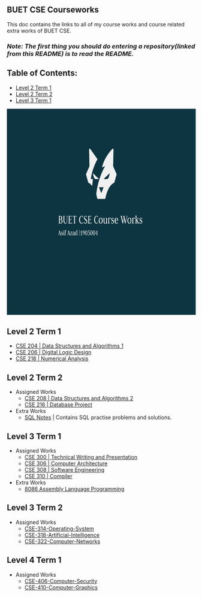 ## BUET CSE Courseworks
This doc contains the links to all of my course works and course related extra works of BUET CSE.

### *_Note:  The first thing you should do entering a repository(linked from this README) is to read the README._*

## Table of Contents:
 - [Level 2 Term 1](#level-2-term-1)
 - [Level 2 Term 2](#level-2-term-2)
 - [Level 3 Term 1](#level-3-term-1)

<img src="/assets/banner.jpg" height="550px" width="800px">

## Level 2 Term 1
- [CSE 204 | Data Structures and Algorithms 1](https://github.com/BRAINIAC2677/CSE-204-Data-Structures-and-Algorithms-1)
- [CSE 206 | Digital Logic Design](https://github.com/BRAINIAC2677/CSE-206-Digital-Logic-Design)
- [CSE 218 | Numerical Analysis](https://github.com/BRAINIAC2677/CSE-218-Numerical-Analysis)

## Level 2 Term 2
- Assigned Works
    - [CSE 208 | Data Structures and Algorithms 2](https://github.com/BRAINIAC2677/CSE-208-Data-Structures-And-Algorithms-2)
    - [CSE 216 | Database Project](https://github.com/BRAINIAC2677/CSE216-bookworms-backend)
- Extra Works
    - [SQL Notes](https://github.com/BRAINIAC2677/SQL-Notes) | Contains SQL practise problems and solutions.

## Level 3 Term 1
- Assigned Works
    - [CSE 300 | Technical Writing and Presentation](https://github.com/BRAINIAC2677/CSE300-Technical-Writing-and-Presentation)
    - [CSE 306 | Computer Architecture](https://github.com/BRAINIAC2677/CSE-306-Computer-Architecture)
    - [CSE 308 | Software Engineering](https://github.com/BRAINIAC2677/CSE308-Software-Engineering)
    - [CSE 310 | Compiler](https://github.com/BRAINIAC2677/CSE310-Compiler)
- Extra Works
    - [8086 Assembly Language Programming](https://github.com/BRAINIAC2677/8086-Assembly-Language-Programming)

## Level 3 Term 2
- Assigned Works
    - [CSE-314-Operating-System](https://github.com/BRAINIAC2677/CSE-314-Operating-System)
    - [CSE-318-Artificial-Intelligence](https://github.com/BRAINIAC2677/CSE-318-Artificial-Intelligence)
    - [CSE-322-Computer-Networks](https://github.com/BRAINIAC2677/CSE-322-Computer-Networks)

## Level 4 Term 1
- Assigned Works
    - [CSE-406-Computer-Security](https://github.com/BRAINIAC2677/CSE-406-Computer-Security)
    - [CSE-410-Computer-Graphics](https://github.com/BRAINIAC2677/CSE-410-Computer-Graphics)
